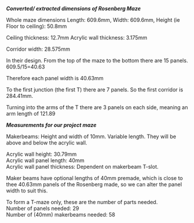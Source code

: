 ***Converted/ extracted dimensions of Rosenberg Maze***

Whole maze dimensions Length: 609.6mm, Width: 609.6mm, Height (ie Floor to ceiling): 50.8mm

Ceiling thickness: 12.7mm
Acrylic wall thickness: 3.175mm

Corridor width: 28.575mm

In their design. From the top of the maze to the bottom there are 15 panels. 609.5/15=40.63

Therefore each panel width is 40.63mm

To the first junction (the first T) there are 7 panels. So the first corridor is 284.41mm.

Turning into the arms of the T there are 3 panels on each side, meaning an arm length of 121.89

***Measurements for our project maze***

Makerbeams: Height and width of 10mm. Variable length. They will be above and below the acrylic wall.

Acrylic wall height: 30.79mm  
Acrylic wall panel length: 40mm  
Acrylic wall panel thickness: Dependent on makerbeam T-slot.

Maker beams have optional lengths of 40mm premade, which is close to thee 40.63mm panels of the Rosenberg made, so we can alter the panel width to suit this.

To form a T-maze only, these are the number of parts needed.  
Number of panels needed: 29  
Number of (40mm) makerbeams needed: 58